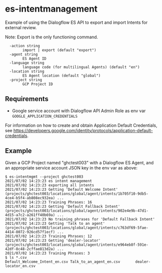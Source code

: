 # es-intentmanagement

Example of using the Dialogflow ES API to export and import Intents for external review.

Note: Export is the only functioning command.

```
  -action string
    	import | export (default "export")
  -agent string
    	ES Agent ID
  -language string
    	language code (for multilingual Agents) (default "en")
  -location string
    	ES Agent location (default "global")
  -project string
    	GCP Project ID
```

## Requirements

* Google service account with Dialogflow API Admin Role as env var `GOOGLE_APPLICATION_CREDENTIALS`

For information on how to create and obtain Application Default Credentials, see https://developers.google.com/identity/protocols/application-default-credentials.


## Example

Given a GCP Project named "ghctest003" with a Dialogflow ES Agent, and an appropriate service account JSON key in the env var as above:

```
$ es-intentmgmt --project ghctest003
2021/07/02 14:23:23 es intent management
2021/07/02 14:23:23 exporting all intents
2021/07/02 14:23:23 Getting 'Default Welcome Intent' (projects/ghctest003/locations/global/agent/intents/1b705f10-9db5-4ce4-b5f4-ab808ec932ea) ...
2021/07/02 14:23:23 Training Phrases: 16
2021/07/02 14:23:23 Getting 'Default Fallback Intent' (projects/ghctest003/locations/global/agent/intents/902e4e9b-47d1-4d15-a7c2-a261ff40b69a) ...
2021/07/02 14:23:23 No training phrases for 'Default Fallback Intent'
2021/07/02 14:23:23 Getting 'Talk to an agent' (projects/ghctest003/locations/global/agent/intents/c763df69-5fae-4414-8072-926cd57f1ecf) ...
2021/07/02 14:23:23 Training Phrases: 12
2021/07/02 14:23:23 Getting 'dealer-locator' (projects/ghctest003/locations/global/agent/intents/e964eb8f-591e-42df-8c48-2cffae813d2a) ...
2021/07/02 14:23:23 Training Phrases: 3
$ ls *.csv
Default_Welcome_Intent_en.csv Talk_to_an_agent_en.csv       dealer-locator_en.csv
```